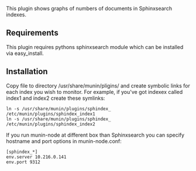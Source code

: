 This plugin shows graphs of numbers of documents in Sphinxsearch indexes.

## Requirements
This plugin requires pythons sphinxsearch module which can be installed via easy_install.

## Installation
Copy file to directory /usr/share/munin/pligins/ and create symbolic links for each index you wish to monitor.
For example, if you've got indexex called index1 and index2 create these symlinks:

    ln -s /usr/share/munin/plugins/sphindex_ /etc/munin/plugins/sphindex_index1
    ln -s /usr/share/munin/plugins/sphindex_ /etc/munin/plugins/sphindex_index2

If you run munin-node at different box than Sphinxsearch you can specify hostname and port options in munin-node.conf:

    [sphindex_*]
    env.server 10.216.0.141
    env.port 9312


